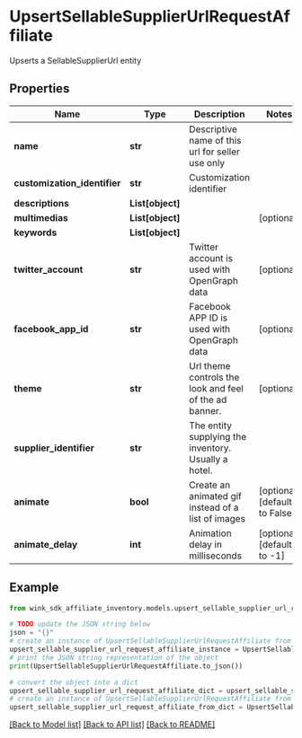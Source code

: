 # UpsertSellableSupplierUrlRequestAffiliate

Upserts a SellableSupplierUrl entity

## Properties

Name | Type | Description | Notes
------------ | ------------- | ------------- | -------------
**name** | **str** | Descriptive name of this url for seller use only | 
**customization_identifier** | **str** | Customization identifier | 
**descriptions** | **List[object]** |  | 
**multimedias** | **List[object]** |  | [optional] 
**keywords** | **List[object]** |  | 
**twitter_account** | **str** | Twitter account is used with OpenGraph data | [optional] 
**facebook_app_id** | **str** | Facebook APP ID is used with OpenGraph data | [optional] 
**theme** | **str** | Url theme controls the look and feel of the ad banner. | [optional] 
**supplier_identifier** | **str** | The entity supplying the inventory. Usually a hotel. | 
**animate** | **bool** | Create an animated gif instead of a list of images | [optional] [default to False]
**animate_delay** | **int** | Animation delay in milliseconds | [optional] [default to -1]

## Example

```python
from wink_sdk_affiliate_inventory.models.upsert_sellable_supplier_url_request_affiliate import UpsertSellableSupplierUrlRequestAffiliate

# TODO update the JSON string below
json = "{}"
# create an instance of UpsertSellableSupplierUrlRequestAffiliate from a JSON string
upsert_sellable_supplier_url_request_affiliate_instance = UpsertSellableSupplierUrlRequestAffiliate.from_json(json)
# print the JSON string representation of the object
print(UpsertSellableSupplierUrlRequestAffiliate.to_json())

# convert the object into a dict
upsert_sellable_supplier_url_request_affiliate_dict = upsert_sellable_supplier_url_request_affiliate_instance.to_dict()
# create an instance of UpsertSellableSupplierUrlRequestAffiliate from a dict
upsert_sellable_supplier_url_request_affiliate_from_dict = UpsertSellableSupplierUrlRequestAffiliate.from_dict(upsert_sellable_supplier_url_request_affiliate_dict)
```
[[Back to Model list]](../README.md#documentation-for-models) [[Back to API list]](../README.md#documentation-for-api-endpoints) [[Back to README]](../README.md)


